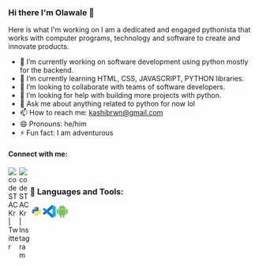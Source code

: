 ### Hi there I'm Olawale 👋


<!--
**Kashibrown/Kashibrown** is a ✨ _special_ ✨ repository because its `README.md` (this file) appears on your GitHub profile.

Here are some ideas to get you started:

-->
Here is what I'm working on
I am a dedicated and engaged pythonista that works with computer programs, technology and software to create and innovate products.

- 🔭 I’m currently working on software development using python mostly for the backend.
- 🌱 I’m currently learning HTML, CSS, JAVASCRIPT, PYTHON libraries.
- 👯 I’m looking to collaborate with teams of software developers.
- 🤔 I’m looking for help with building more projects with python.
- 💬 Ask me about anything related to python for now lol
- 📫 How to reach me: kashibrwn@gmail.com
- 😄 Pronouns: he/him
- ⚡ Fun fact: I am adventurous



#### Connect with me:

[<img align="left" alt="codeSTACKr | Twitter" width="22px" src="https://cdn.jsdelivr.net/npm/simple-icons@v3/icons/twitter.svg" />][twitter]
[<img align="left" alt="codeSTACKr | Instagram" width="22px" src="https://cdn.jsdelivr.net/npm/simple-icons@v3/icons/instagram.svg" />][instagram]


<br />

### 🧰 Languages and Tools:
<img align="left" alt="Python" width="26px" src="https://raw.githubusercontent.com/github/explore/e94815998e4e0713912fed477a1f346ec04c3da2/topics/python/python.png" />
<img align="left" alt="Visual Studio Code" width="26px" src="https://raw.githubusercontent.com/github/explore/80688e429a7d4ef2fca1e82350fe8e3517d3494d/topics/visual-studio-code/visual-studio-code.png" />
<img align="left" alt="Android" width="26px" src="https://raw.githubusercontent.com/github/explore/80688e429a7d4ef2fca1e82350fe8e3517d3494d/topics/android/android.png" />



[twitter]: https://twitter.com/kashibrwn/
[instagram]: http://Instagram.com/kashibrwn_
